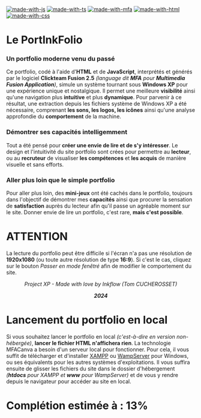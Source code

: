[![made-with-js](https://img.shields.io/badge/Made%20with-JavaScript-009dcf.svg)](https://www.javascript.com)
[![made-with-ts](https://img.shields.io/badge/Made%20with-TypeScript-009dcf.svg)](https://www.typescriptlang.org/)
[![made-with-mfa](https://img.shields.io/badge/Made%20with-Clickteam%20Fusion-009dcf.svg)](https://www.clickteam.com/fr/clickteam-fusion-2-5)
[![made-with-html](https://img.shields.io/badge/Made%20with-HTML5-009dcf.svg)](https://www.wikipedia.org/wiki/HTML5)
[![made-with-css](https://img.shields.io/badge/Made%20with-CSS-009dcf.svg)](https://en.wikipedia.org/wiki/CSS)

# Le PortInkFolio
### Un portfolio moderne venu du passé
Ce portfolio, codé à l'aide d'**HTML** et de **JavaScript**, interprétés et générés par le logiciel **Clickteam Fusion 2.5** *(language dit **MFA** pour **Multimedia Fusion Application**)*, simule un système tournant sous **Windows XP** pour une expérience unique et nostalgique. Il permet une meilleure **visibilité** ainsi qu'une navigation plus **intuitive** et plus **dynamique**. Pour parvenir à ce résultat, une extraction depuis les fichiers système de Windows XP a été nécessaire, comprenant **les sons, les logos, les icônes** ainsi qu'une analyse approfondie du **comportement** de la machine.

### Démontrer ses capacités intelligemment
Tout a été pensé pour **créer une envie de lire et de s'y intéresser**. Le design et l'intuitivité du site portfolio sont crées pour permettre au **lecteur**, ou au **recruteur** de visualiser **les compétences** et **les acquis** de manière visuelle et sans efforts.

### Aller plus loin que le simple portfolio
Pour aller plus loin, des **mini-jeux** ont été cachés dans le portfolio, toujours dans l'objectif de démontrer mes **capacités** ainsi que procurer la sensation de **satisfaction** auprès du lecteur afin qu'il passe un agréable moment sur le site. Donner envie de lire un portfolio, c'est rare, **mais c'est possible**.

# ATTENTION
La lecture du portfolio peut être difficile si l'écran n'a pas une résolution de **1920x1080** (ou toute autre résolution de type **16:9**). Si c'est le cas, cliquez sur le bouton *Passer en mode fenêtré* afin de modifier le comportement du site.


<p align="center"><i>Project XP - Made with love by Inkflow (Tom CUCHEROSSET)</i></p>
<p align="center"><i><strong>2024</strong></i></p>

# Lancement du portfolio en local
Si vous souhaitez lancer le portfolio en local *(c'est-à-dire en version non-hébergée)*, **lancer le fichier HTML n'affichera rien**. La technologie MFACanva a besoin d'un serveur local pour fonctionner. Pour cela, il vous suffit de télécharger et d'installer [XAMPP](https://www.apachefriends.org/fr/index.html) ou [WampServer](https://wampserver.aviatechno.net/) pour Windows, ou ses équivalents pour les autres systèmes d'exploitations. Il vous suffira ensuite de glisser les fichiers du site dans le dossier d'hébergement *(**htdocs** pour XAMPP et **www** pour WampServer)* et de vous y rendre depuis le navigateur pour accéder au site en local.

# Complétion estimée à : 13%
